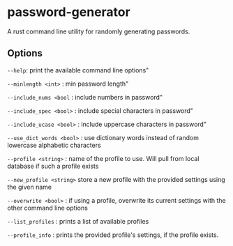 # password-generator
A rust command line utility for randomly generating passwords.
## Options
`--help`: print the available command line options"

`--minlength <int>` : min password length"

`--include_nums <bool` : include numbers in password"

`--include_spec <bool>` : include special characters in password"

`--include_ucase <bool>` : include uppercase characters in password"

`--use_dict_words <bool>` : use dictionary words instead of random lowercase alphabetic characters

`--profile <string>` : name of the profile to use. Will pull from local database if such a profile exists

`--new_profile <string>` store a new profile with the provided settings using the given name

`--overwrite <bool>` : if using a profile, overwrite its current settings with the other command line options

`--list_profiles` : prints a list of available profiles

`--profile_info` <string> : prints the provided profile's settings, if the profile exists.


